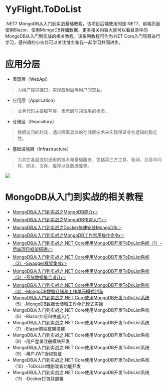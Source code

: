 # YyFlight.ToDoList
.NET7 MongoDB从入门到实战基础教程，该项目后端使用的是.NET7、前端页面使用Blazor、使用MongoDB存储数据，更多相关内容大家可以看目录中的MongoDB从入门到实战的相关教程。该系列教程可作为.NET Core入门项目进行学习，感兴趣的小伙伴可以关注博主和我一起学习共同进步。

# 应用分层
- 表现层（WebApi）
> 为用户提供接口，实现应用层与用户的交互。
- 应用层（Application）
> 业务代码主要编写层，表示层与领域层的桥梁。
- 仓储层（Repository）
> 数据访问的封装，通过隔离具体的存储层技术来实现保证业务逻辑的稳定性。
- 基础设施层（Infrastructure）
> 为其它各层提供通用的技术和基础服务，包括第三方工具、驱动、消息中间件、网关、文件、缓存以及数据库等。

![](https://img2023.cnblogs.com/blog/1336199/202302/1336199-20230226231239769-1635069675.png)

# MongoDB从入门到实战的相关教程
- [MongoDB从入门到实战之MongoDB简介👉](https://www.cnblogs.com/Can-daydayup/p/16797608.html)
- [MongoDB从入门到实战之MongoDB快速入门👉](https://www.cnblogs.com/Can-daydayup/p/16804415.html)
- [MongoDB从入门到实战之Docker快速安装MongoDB👉](https://www.cnblogs.com/Can-daydayup/p/16838976.html)
- [MongoDB从入门到实战之MongoDB工作常用操作命令👉](https://www.cnblogs.com/Can-daydayup/p/16840085.html)
- [MongoDB从入门到实战之.NET Core使用MongoDB开发ToDoList系统（1）-后端项目框架搭建👉](https://www.cnblogs.com/Can-daydayup/p/17020707.html)
- [MongoDB从入门到实战之.NET Core使用MongoDB开发ToDoList系统（2）-Swagger框架集成👉](https://www.cnblogs.com/Can-daydayup/p/17020885.html)
- [MongoDB从入门到实战之.NET Core使用MongoDB开发ToDoList系统（3）-系统数据集合设计👉](https://www.cnblogs.com/Can-daydayup/p/17033785.html)
- [MongoDB从入门到实战之.NET Core使用MongoDB开发ToDoList系统（4）-MongoDB数据仓储和工作单元模式封装](https://www.cnblogs.com/Can-daydayup/p/17157135.html)
- [MongoDB从入门到实战之.NET Core使用MongoDB开发ToDoList系统（5）-MongoDB数据仓储和工作单元模式实操](https://www.cnblogs.com/Can-daydayup/p/17294749.html)
- MongoDB从入门到实战之.NET Core使用MongoDB开发ToDoList系统（6）-Blazor介绍和快速入门
- MongoDB从入门到实战之.NET Core使用MongoDB开发ToDoList系统（7）-Blazor前端框架搭建
- MongoDB从入门到实战之.NET Core使用MongoDB开发ToDoList系统（8）-用户登录注册模块开发
- MongoDB从入门到实战之.NET Core使用MongoDB开发ToDoList系统（9）-用户JWT授权验证
- MongoDB从入门到实战之.NET Core使用MongoDB开发ToDoList系统（10）-ToDoList增删改查功能开发
- MongoDB从入门到实战之.NET Core使用MongoDB开发ToDoList系统（11）-Docker打包并部署
